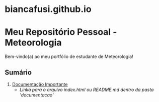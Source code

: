 # biancafusi.github.io

# Meu Repositório Pessoal - Meteorologia

Bem-vindo(a) ao meu portfólio de estudante de Meteorologia!

## Sumário

1.  [Documentação Importante](documentacao/)
    * *Linka para o arquivo index.html ou README.md dentro da pasta 'documentacao'*
<!-- 2.  [Trabalhos Desenvolvidos](trabalhos/)
    * *Linka para o arquivo index.html ou README.md dentro da pasta 'trabalhos'*
3.  [Dados e Projetos de Clima](dados-clima/index.html)
    * *Você pode especificar o arquivo index.html se quiser ser explícito* -->
